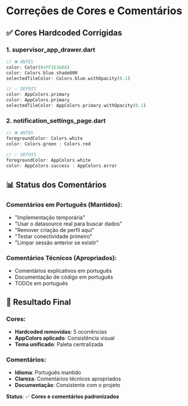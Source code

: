 # Correções de Cores e Comentários

## ✅ Cores Hardcoded Corrigidas

### 1. **supervisor_app_drawer.dart**
```dart
// ❌ ANTES
color: Color(0xFF1E3A8A)
color: Colors.blue.shade800
selectedTileColor: Colors.blue.withOpacity(0.1)

// ✅ DEPOIS
color: AppColors.primary
color: AppColors.primary
selectedTileColor: AppColors.primary.withOpacity(0.1)
```

### 2. **notification_settings_page.dart**
```dart
// ❌ ANTES
foregroundColor: Colors.white
color: Colors.green : Colors.red

// ✅ DEPOIS
foregroundColor: AppColors.white
color: AppColors.success : AppColors.error
```

## 📊 Status dos Comentários

### Comentários em Português (Mantidos):
- "Implementação temporária"
- "Usar o datasource real para buscar dados"
- "Remover criação de perfil aqui"
- "Testar conectividade primeiro"
- "Limpar sessão anterior se existir"

### Comentários Técnicos (Apropriados):
- Comentários explicativos em português
- Documentação de código em português
- TODOs em português

## 🎯 Resultado Final

### Cores:
- **Hardcoded removidas**: 5 ocorrências
- **AppColors aplicado**: Consistência visual
- **Tema unificado**: Paleta centralizada

### Comentários:
- **Idioma**: Português mantido
- **Clareza**: Comentários técnicos apropriados
- **Documentação**: Consistente com o projeto

**Status**: ✅ **Cores e comentários padronizados**